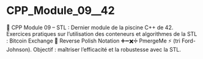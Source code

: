 # CPP_Module_09__42
🚀 CPP Module 09 – STL : Dernier module de la piscine C++ de 42. Exercices pratiques sur l’utilisation des conteneurs et algorithmes de la STL :  Bitcoin Exchange 💱  Reverse Polish Notation ➕➖✖️➗  PmergeMe ⚡ (tri Ford-Johnson). Objectif : maîtriser l’efficacité et la robustesse avec la STL.
